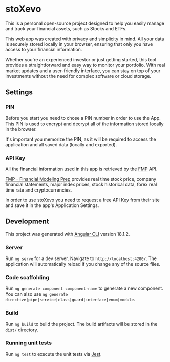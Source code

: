 # stoXevo

This is a personal open-source project designed to help you easily manage and track your financial assets, such as Stocks and ETFs.

This web app was created with privacy and simplicity in mind. All your data is securely stored locally in your browser, ensuring that only you have access to your financial information.

Whether you're an experienced investor or just getting started, this tool provides a straightforward and easy way to monitor your portfolio. With real market updates and a user-friendly interface, you can stay on top of your investments without the need for complex software or cloud storage.

## Settings

### PIN

Before you start you need to chose a PIN number in order to use the App. This PIN is used to encrypt and decrypt all of the information stored locally in the browser.

It's important you memorize the PIN, as it will be required to access the application and all saved data (locally and exported).

### API Key

All the financial information used in this app is retrieved by the [FMP](https://site.financialmodelingprep.com/) API.

[FMP - Financial Modeling Prep](https://site.financialmodelingprep.com/) provides real time stock price, company financial statements, major index prices, stock historical data, forex real time rate and cryptocurrencies.

In order to use stoXevo you need to request a free API Key from their site and save it in the app's Application Settings.

## Development

This project was generated with [Angular CLI](https://github.com/angular/angular-cli) version 18.1.2.

### Server

Run `ng serve` for a dev server. Navigate to `http://localhost:4200/`. The application will automatically reload if you change any of the source files.

### Code scaffolding

Run `ng generate component component-name` to generate a new component. You can also use `ng generate directive|pipe|service|class|guard|interface|enum|module`.

### Build

Run `ng build` to build the project. The build artifacts will be stored in the `dist/` directory.

### Running unit tests

Run `ng test` to execute the unit tests via [Jest](https://jestjs.io/).
